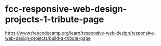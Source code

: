 # fcc-responsive-web-design-projects-1-tribute-page
https://www.freecodecamp.org/learn/responsive-web-design/responsive-web-design-projects/build-a-tribute-page
